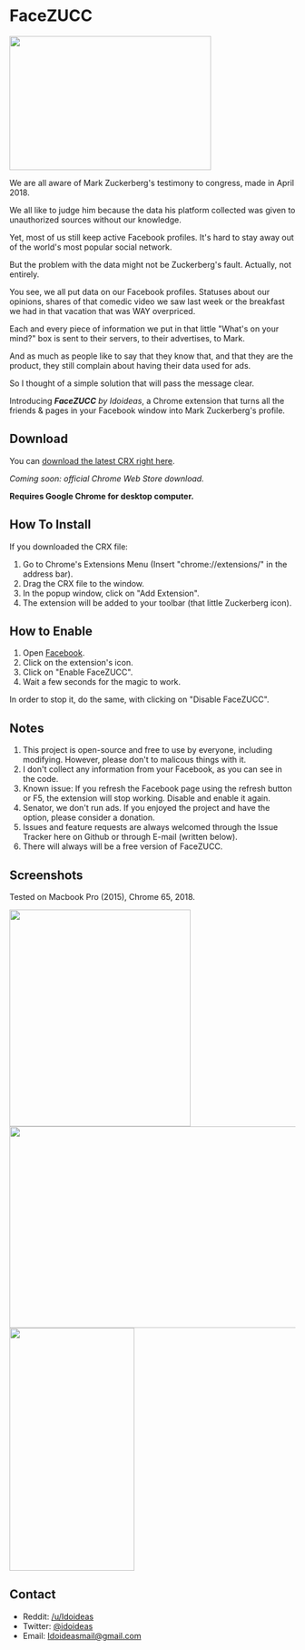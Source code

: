# FaceZUCC

<img src="https://i.imgur.com/cyzY1nA.jpg" width="355" height="236">

We are all aware of Mark Zuckerberg's testimony to congress, made in April 2018.

We all like to judge him because the data his platform collected was given to unauthorized sources without our knowledge.

Yet, most of us still keep active Facebook profiles. It's hard to stay away out of the world's most popular social network.

But the problem with the data might not be Zuckerberg's fault. Actually, not entirely.

You see, we all put data on our Facebook profiles. Statuses about our opinions, shares of that comedic video we saw last week or the breakfast we had in that vacation that was WAY overpriced.

Each and every piece of information we put in that little "What's on your mind?" box is sent to their servers, to their advertises, to Mark.

And as much as people like to say that they know that, and that they are the product, they still complain about having their data used for ads.

So I thought of a simple solution that will pass the message clear.

Introducing ***FaceZUCC*** *by Idoideas*, a Chrome extension that turns all the friends & pages in your Facebook window into Mark Zuckerberg's profile. 

## Download

You can [download the latest CRX right here](https://github.com/idoideas/FaceZUCC/raw/master/FaceZUCC.crx).

*Coming soon: official Chrome Web Store download.*

**Requires Google Chrome for desktop computer.**

## How To Install

If you downloaded the CRX file:
1. Go to Chrome's Extensions Menu (Insert "chrome://extensions/" in the address bar).
2. Drag the CRX file to the window.
3. In the popup window, click on "Add Extension".
4. The extension will be added to your toolbar (that little Zuckerberg icon).

## How to Enable

1. Open [Facebook](https://www.facebook.com/).
2. Click on the extension's icon.
3. Click on "Enable FaceZUCC".
4. Wait a few seconds for the magic to work.

In order to stop it, do the same, with clicking on "Disable FaceZUCC".

## Notes

1. This project is open-source and free to use by everyone, including modifying. However, please don't to malicous things with it.
2. I don't collect any information from your Facebook, as you can see in the code.
3. Known issue: If you refresh the Facebook page using the refresh button or F5, the extension will stop working. Disable and enable it again.
4. Senator, we don't run ads. If you enjoyed the project and have the option, please consider a donation.
5. Issues and feature requests are always welcomed through the Issue Tracker here on Github or through E-mail (written below).
6. There will always will be a free version of FaceZUCC.

## Screenshots

Tested on Macbook Pro (2015), Chrome 65, 2018.

<img src="https://i.imgur.com/rlI93Wl.png" width="319" height="382">
<img src="https://i.imgur.com/yyYooQ9.png" width="532" height="355">
<img src="https://i.imgur.com/oDxSpJI.png" width="220" height="428">

## Contact

* Reddit: [/u/Idoideas](https://www.reddit.com/user/idoideas)
* Twitter: [@idoideas](https://www.twitter.com/idoideas)
* Email: Idoideasmail@gmail.com
